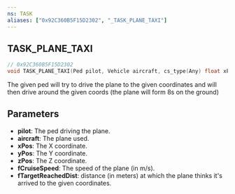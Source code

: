 ```yaml
---
ns: TASK
aliases: ["0x92C360B5F15D2302", "_TASK_PLANE_TAXI"]
---
```

## TASK_PLANE_TAXI

```c
// 0x92C360B5F15D2302
void TASK_PLANE_TAXI(Ped pilot, Vehicle aircraft, cs_type(Any) float xPos, cs_type(Any) float yPos, cs_type(Any) float zPos, cs_type(Any) float fCruiseSpeed, cs_type(Any) float fTargetReachedDist);
```

The given ped will try to drive the plane to the given coordinates and will then drive around the given coords (the plane will form 8s on the ground)

## Parameters
* **pilot**: The ped driving the plane.
* **aircraft**: The plane used.
* **xPos**: The X coordinate.
* **yPos**: The Y coordinate.
* **zPos**: The Z coordinate.
* **fCruiseSpeed**: The speed of the plane (in m/s).
* **fTargetReachedDist**: distance (in meters) at which the plane thinks it's arrived to the given coordinates.

